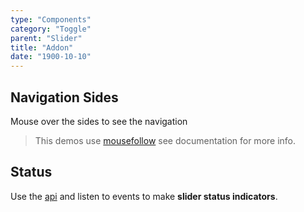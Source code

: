 ```yaml
---
type: "Components"
category: "Toggle"
parent: "Slider"
title: "Addon"
date: "1900-10-10"
---
```


## Navigation Sides

Mouse over the sides to see the navigation

> This demos use [mousefollow](/components/mouse-follow) see documentation for more info.

<demo>
  <demoinline src="demos/components/slider/navsides">
  </demoinline>
  <demoinline src="demos/components/slider/navsides-mouse">
  </demoinline>
</demo>

## Status

Use the [api](/components/slider/api#listen) and listen to events to make **slider status indicators**.	

<demo>
  <demoinline src="demos/components/slider/status">
  </demoinline>
</demo>

